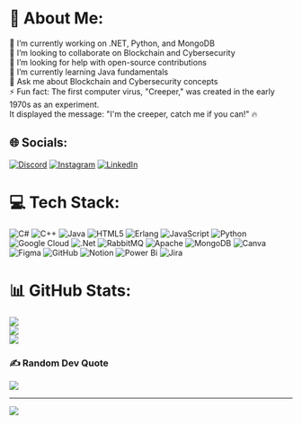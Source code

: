 # 💫 About Me:
🔭 I’m currently working on .NET, Python, and MongoDB<br>👥 I’m looking to collaborate on Blockchain and Cybersecurity<br>🤝 I’m looking for help with open-source contributions<br>🌱 I’m currently learning Java fundamentals<br>💬 Ask me about Blockchain and Cybersecurity concepts<br>⚡ Fun fact: The first computer virus, "Creeper," was created in the early 1970s as an experiment. <br>                       It displayed the message: "I'm the creeper, catch me if you can!" 🔥


## 🌐 Socials:
[![Discord](https://img.shields.io/badge/Discord-%237289DA.svg?logo=discord&logoColor=white)](https://discord.gg/whi_te_dev_il) [![Instagram](https://img.shields.io/badge/Instagram-%23E4405F.svg?logo=Instagram&logoColor=white)](https://instagram.com/akshay_m_11_5) [![LinkedIn](https://img.shields.io/badge/LinkedIn-%230077B5.svg?logo=linkedin&logoColor=white)](https://www.linkedin.com/in/akshay-misal-/) 

# 💻 Tech Stack:
![C#](https://img.shields.io/badge/c%23-%23239120.svg?style=flat&logo=csharp&logoColor=white) ![C++](https://img.shields.io/badge/c++-%2300599C.svg?style=flat&logo=c%2B%2B&logoColor=white) ![Java](https://img.shields.io/badge/java-%23ED8B00.svg?style=flat&logo=openjdk&logoColor=white) ![HTML5](https://img.shields.io/badge/html5-%23E34F26.svg?style=flat&logo=html5&logoColor=white) ![Erlang](https://img.shields.io/badge/Erlang-white.svg?style=flat&logo=erlang&logoColor=a90533) ![JavaScript](https://img.shields.io/badge/javascript-%23323330.svg?style=flat&logo=javascript&logoColor=%23F7DF1E) ![Python](https://img.shields.io/badge/python-3670A0?style=flat&logo=python&logoColor=ffdd54) ![Google Cloud](https://img.shields.io/badge/GoogleCloud-%234285F4.svg?style=flat&logo=google-cloud&logoColor=white) ![.Net](https://img.shields.io/badge/.NET-5C2D91?style=flat&logo=.net&logoColor=white) ![RabbitMQ](https://img.shields.io/badge/rabbitmq-FF6600?style=flat&logo=rabbitmq&logoColor=white) ![Apache](https://img.shields.io/badge/apache-%23D42029.svg?style=flat&logo=apache&logoColor=white) ![MongoDB](https://img.shields.io/badge/MongoDB-%234ea94b.svg?style=flat&logo=mongodb&logoColor=white) ![Canva](https://img.shields.io/badge/Canva-%2300C4CC.svg?style=flat&logo=Canva&logoColor=white) ![Figma](https://img.shields.io/badge/figma-%23F24E1E.svg?style=flat&logo=figma&logoColor=white) ![GitHub](https://img.shields.io/badge/github-%23121011.svg?style=flat&logo=github&logoColor=white) ![Notion](https://img.shields.io/badge/Notion-%23000000.svg?style=flat&logo=notion&logoColor=white) ![Power Bi](https://img.shields.io/badge/power_bi-F2C811?style=flat&logo=powerbi&logoColor=black) ![Jira](https://img.shields.io/badge/jira-%230A0FFF.svg?style=flat&logo=jira&logoColor=white)
# 📊 GitHub Stats:
![](https://github-readme-stats.vercel.app/api?username=AsmXplorer&theme=shadow_blue&hide_border=false&include_all_commits=true&count_private=true)<br/>
![](https://github-readme-streak-stats.herokuapp.com/?user=AsmXplorer&theme=shadow_blue&hide_border=false)<br/>
![](https://github-readme-stats.vercel.app/api/top-langs/?username=AsmXplorer&theme=shadow_blue&hide_border=false&include_all_commits=true&count_private=true&layout=compact)

### ✍️ Random Dev Quote
![](https://quotes-github-readme.vercel.app/api?type=horizontal&theme=radical)

---
[![](https://visitcount.itsvg.in/api?id=AsmXplorer&icon=2&color=3)](https://visitcount.itsvg.in)

<!-- Proudly created with GPRM ( https://gprm.itsvg.in ) -->
